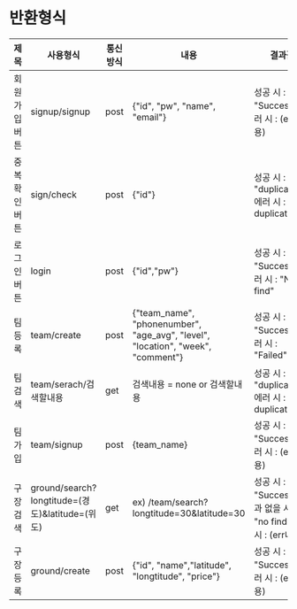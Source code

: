 # 반환형식
|제목|사용형식|통신방식|내용|결과값|
|-----|----|-|-----|-----|
|회원가입버튼|signup/signup|post|{"id", "pw", "name", "email"} |성공 시 : "Success", 에러 시 : (err내용)|
|중복확인버튼|sign/check |post|{"id"}|성공 시 : "duplication",에러 시 : "no duplication"|
|로그인버튼|login |post|{"id","pw"}|성공 시 : "Success",에러 시 : "No find"|
|팀등록|team/create |post|{"team_name", "phonenumber", "age_avg", "level", "location", "week", "comment"}|성공 시 : "Success",에러 시 : "Failed"|
|팀검색|team/serach/검색할내용 |get|검색내용 = none or 검색할내용|성공 시 : "duplication",에러 시 : "no duplication"|
|팀가입|team/signup |post|{team_name}|성공 시 : "Success",에러 시 : (err내용)|
|구장검색|ground/search?longtitude=(경도)&latitude=(위도) |get|ex) /team/search?longtitude=30&latitude=30|성공 시 : "Success",결과 없을 시 : : "no find",에러 시 : (err내용)|
|구장등록|ground/create |post|{"id", "name","latitude", "longtitude", "price"}|성공 시 : "Success",에러 시 : (err내용)|


